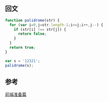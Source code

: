 ## 回文
```js
function palidrome(str) {
  for (var i=0,j=str.length-1;i<=j;i++,j--) {
    if (str[i] !== str[j]) {
      return false;
    }
  }
  return true;
}

var s = '12321';
palidrome(s);
```

## 参考
[前端准备篇](http://v2ee.cn/article?id=60)
